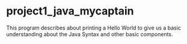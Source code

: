# project1_java_mycaptain
This program describes about printing a Hello World to give us a basic understanding about the Java Syntax and other basic components.
